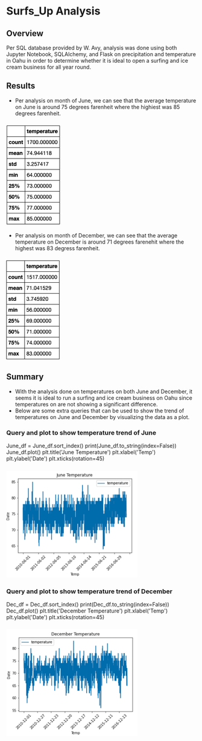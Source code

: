 # Surfs_Up Analysis

## Overview
Per SQL database provided by W. Avy, analysis was done using both Jupyter Notebook, SQLAlchemy, and Flask on precipitation and temperature in Oahu in order to determine whether it is ideal to open a surfing and ice cream business for all year round.

## Results
- Per analysis on month of June, we can see that the average temperature on June is around 75 degrees farenheit where the highiest was 85 degrees farenheit.
### ![June Summary](images/junetemp.png)
- Per analysis on month of December, we can see that the average temperature on December is around 71 degrees farenehit where the highest was 83 degress farenheit.
### ![December Summary](images/dectemp.png)

## Summary
- With the analysis done on temperatures on both June and December, it seems it is ideal to run a surfing and ice cream business on Oahu since temperatures on are not showing a significant difference.
- Below are some extra queries that can be used to show the trend of temperatures on June and December by visualizing the data as a plot.
### Query and plot to show temperature trend of June
June_df = June_df.sort_index()
print(June_df.to_string(index=False))
June_df.plot()
plt.title('June Temperature')
plt.xlabel('Temp')
plt.ylabel('Date')
plt.xticks(rotation=45)
### ![June Trend](images/junetrend.png)

### Query and plot to show temperature trend of December
Dec_df = Dec_df.sort_index()
print(Dec_df.to_string(index=False))
Dec_df.plot()
plt.title('December Temperature')
plt.xlabel('Temp')
plt.ylabel('Date')
plt.xticks(rotation=45)
### ![December Trend](images/dectrend.png)
